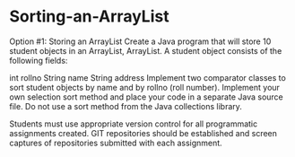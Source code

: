 # Sorting-an-ArrayList

Option #1: Storing an ArrayList
Create a Java program that will store 10 student objects in an ArrayList, ArrayList<Student>. A student object consists of the following fields:

int rollno
String name
String address
Implement two comparator classes to sort student objects by name and by rollno (roll number). Implement your own selection sort method and place your code in a separate Java source file. Do not use a sort method from the Java collections library.

Students must use appropriate version control for all programmatic assignments created. GIT repositories should be established and screen captures of repositories submitted with each assignment.
